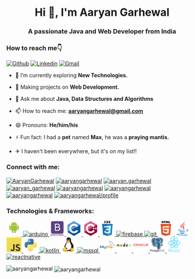 <h1 align="center">Hi 👋, I'm Aaryan Garhewal</h1>
<h3 align="center">A passionate Java and Web Developer from India</h3>

<!-- <p align="left"> <img src="https://komarev.com/ghpvc/?username=aaryangarhewal&label=Profile%20views&color=0e75b6&style=flat" alt="aaryangarhewal" /> </p> -->


### How to reach me👇

[![Github](https://img.shields.io/badge/-Github-000?style=flat&logo=Github&logoColor=white)](https://github.com/aaryangarhewal)
[![Linkedin](https://img.shields.io/badge/-LinkedIn-blue?style=flat&logo=Linkedin&logoColor=white)](https://www.linkedin.com/in/aaryangarhewal)
[![Gmail](https://img.shields.io/badge/-Gmail-c14438?style=flat&logo=Gmail&logoColor=white)](mailto:aaryangarhewal@gmail.com)


- 🌱 I’m currently exploring **New Technologies.**

- 🔭 Making projects on **Web Development.**

- 💬 Ask me about **Java, Data Structures and Algorithms**

- 📫 How to reach me: **aaryangarhewal@gmail.com**

- 😄 Pronouns: **He/him/his**

- ⚡ Fun fact: I had a **pet** named **Max**, he was a **praying mantis.**

- ✈ I haven't been everywhere, but it's on my list!!

<h3 align="left">Connect with me:</h3>
<p align="left">
<a href="https://twitter.com/AaryanGarhewal" target="blank"><img align="center" src="https://raw.githubusercontent.com/rahuldkjain/github-profile-readme-generator/master/src/images/icons/Social/twitter.svg" alt="AaryanGarhewal" height="30" width="40" /></a>
<a href="https://www.linkedin.com/in/aaryangarhewal" target="blank"><img align="center" src="https://raw.githubusercontent.com/rahuldkjain/github-profile-readme-generator/master/src/images/icons/Social/linked-in-alt.svg" alt="aaryangarhewal" height="30" width="40" /></a>
<a href="https://www.facebook.com/aaryan.garhewal" target="blank"><img align="center" src="https://raw.githubusercontent.com/rahuldkjain/github-profile-readme-generator/master/src/images/icons/Social/facebook.svg" alt="aaryan.garhewal" height="30" width="40" /></a>
<a href="https://www.instagram.com/aaryan_garhewal" target="blank"><img align="center" src="https://raw.githubusercontent.com/rahuldkjain/github-profile-readme-generator/master/src/images/icons/Social/instagram.svg" alt="aaryan_garhewal" height="30" width="40" /></a>
<a href="https://www.codechef.com/users/aaryangarhewal" target="blank"><img align="center" src="https://cdn.jsdelivr.net/npm/simple-icons@3.1.0/icons/codechef.svg" alt="aaryangarhewal" height="30" width="40" /></a>
<a href="https://www.hackerrank.com/aaryangarhewal" target="blank"><img align="center" src="https://raw.githubusercontent.com/rahuldkjain/github-profile-readme-generator/master/src/images/icons/Social/hackerrank.svg" alt="aaryangarhewal" height="30" width="40" /></a>
<a href="https://leetcode.com/aaryangarhewal" target="blank"><img align="center" src="https://raw.githubusercontent.com/rahuldkjain/github-profile-readme-generator/master/src/images/icons/Social/leet-code.svg" alt="aaryangarhewal" height="30" width="40" /></a>
<a href="https://auth.geeksforgeeks.org/user/aaryangarhewal/profile" target="blank"><img align="center" src="https://raw.githubusercontent.com/rahuldkjain/github-profile-readme-generator/master/src/images/icons/Social/geeks-for-geeks.svg" alt="aaryangarhewal/profile" height="30" width="40" /></a>
</p>

<h3 align="left">Technologies & Frameworks:</h3>
<p align="left"> <a href="https://developer.android.com" target="_blank"> <img src="https://raw.githubusercontent.com/devicons/devicon/master/icons/android/android-original-wordmark.svg" alt="android" width="40" height="40"/> </a> <a href="https://www.arduino.cc/" target="_blank"> <img src="https://cdn.worldvectorlogo.com/logos/arduino-1.svg" alt="arduino" width="40" height="40"/> </a> <a href="https://getbootstrap.com" target="_blank"> <img src="https://raw.githubusercontent.com/devicons/devicon/master/icons/bootstrap/bootstrap-plain-wordmark.svg" alt="bootstrap" width="40" height="40"/> </a> <a href="https://www.cprogramming.com/" target="_blank"> <img src="https://raw.githubusercontent.com/devicons/devicon/master/icons/c/c-original.svg" alt="c" width="40" height="40"/> </a> <a href="https://www.w3schools.com/cpp/" target="_blank"> <img src="https://raw.githubusercontent.com/devicons/devicon/master/icons/cplusplus/cplusplus-original.svg" alt="cplusplus" width="40" height="40"/> </a> <a href="https://www.w3schools.com/css/" target="_blank"> <img src="https://raw.githubusercontent.com/devicons/devicon/master/icons/css3/css3-original-wordmark.svg" alt="css3" width="40" height="40"/> </a>  <a href="https://firebase.google.com/" target="_blank"> <img src="https://www.vectorlogo.zone/logos/firebase/firebase-icon.svg" alt="firebase" width="40" height="40"/> </a>  <a href="https://git-scm.com/" target="_blank"> <img src="https://www.vectorlogo.zone/logos/git-scm/git-scm-icon.svg" alt="git" width="40" height="40"/> </a> <a href="https://www.w3.org/html/" target="_blank"> <img src="https://raw.githubusercontent.com/devicons/devicon/master/icons/html5/html5-original-wordmark.svg" alt="html5" width="40" height="40"/> </a> <a href="https://www.java.com" target="_blank"> <img src="https://raw.githubusercontent.com/devicons/devicon/master/icons/java/java-original.svg" alt="java" width="40" height="40"/> </a> <a href="https://developer.mozilla.org/en-US/docs/Web/JavaScript" target="_blank"> <img src="https://raw.githubusercontent.com/devicons/devicon/master/icons/javascript/javascript-original.svg" alt="javascript" width="40" height="40"/> </a> <a href="https://www.python.org" target="_blank"> <img src="https://raw.githubusercontent.com/devicons/devicon/master/icons/python/python-original.svg" alt="python" width="40" height="40"/> </a> <a href="https://kotlinlang.org" target="_blank"> <img src="https://www.vectorlogo.zone/logos/kotlinlang/kotlinlang-icon.svg" alt="kotlin" width="40" height="40"/> </a> <a href="https://www.linux.org/" target="_blank"> <img src="https://raw.githubusercontent.com/devicons/devicon/master/icons/linux/linux-original.svg" alt="linux" width="40" height="40"/> </a> <a href="https://www.microsoft.com/en-us/sql-server" target="_blank"> <img src="https://www.svgrepo.com/show/303229/microsoft-sql-server-logo.svg" alt="mssql" width="40" height="40"/> </a> <a href="https://www.mysql.com/" target="_blank"> <img src="https://raw.githubusercontent.com/devicons/devicon/master/icons/mysql/mysql-original-wordmark.svg" alt="mysql" width="40" height="40"/> </a> <a href="https://nodejs.org" target="_blank"> <img src="https://raw.githubusercontent.com/devicons/devicon/master/icons/nodejs/nodejs-original-wordmark.svg" alt="nodejs" width="40" height="40"/> </a> <a href="https://www.oracle.com/" target="_blank"> <img src="https://raw.githubusercontent.com/devicons/devicon/master/icons/oracle/oracle-original.svg" alt="oracle" width="40" height="40"/> </a> <a href="https://www.postgresql.org" target="_blank"> <img src="https://raw.githubusercontent.com/devicons/devicon/master/icons/postgresql/postgresql-original-wordmark.svg" alt="postgresql" width="40" height="40"/> </a>  <a href="https://reactjs.org/" target="_blank"> <img src="https://raw.githubusercontent.com/devicons/devicon/master/icons/react/react-original-wordmark.svg" alt="react" width="40" height="40"/> </a> <a href="https://reactnative.dev/" target="_blank"> <img src="https://reactnative.dev/img/header_logo.svg" alt="reactnative" width="40" height="40"/> </a> </p>


<p><img align="left" src="https://github-readme-stats.vercel.app/api/top-langs?username=aaryangarhewal&show_icons=true&locale=en&layout=compact" alt="aaryangarhewal" /></p>

<p>&nbsp;<img align="center" src="https://github-readme-stats.vercel.app/api?username=aaryangarhewal&show_icons=true&locale=en" alt="aaryangarhewal" /></p>
